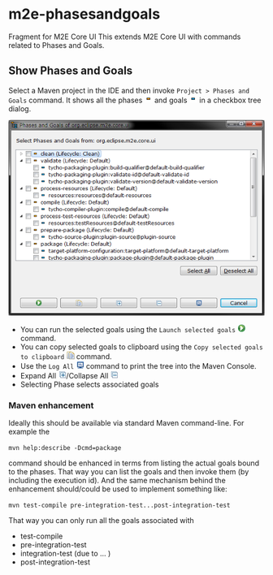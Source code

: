 # m2e-phasesandgoals
Fragment for M2E Core UI 
This extends M2E Core UI with commands related to Phases and Goals.

## Show Phases and Goals

Select a Maven project in the IDE and then invoke `Project > Phases and Goals` command. It shows all the phases ![](org.eclipse.m2e.core.ui.phasesandgoals/icons/phase.png) and goals ![](org.eclipse.m2e.core.ui.phasesandgoals/icons/goal.png) in a checkbox tree dialog.

![Screenshot](org.eclipse.m2e.core.ui.phasesandgoals/phasesandgoals.png)

- You can run the selected goals using the `Launch selected goals` ![](org.eclipse.m2e.core.ui.phasesandgoals/icons/launch.png) command.
- You can copy selected goals to clipboard using the `Copy selected goals to clipboard` ![](org.eclipse.m2e.core.ui.phasesandgoals/icons/copy.png) command.
- Use the `Log All` ![](org.eclipse.m2e.core.ui.phasesandgoals/icons/log.png) command to print the tree into the Maven Console.
- Expand All ![](org.eclipse.m2e.core.ui.phasesandgoals/icons/expand_all.png)/Collapse All ![](org.eclipse.m2e.core.ui.phasesandgoals/icons/collapse_all.png)
- Selecting Phase selects associated goals

### Maven enhancement

Ideally this should be available via standard Maven command-line. For example the

`mvn help:describe -Dcmd=package`

command should be enhanced in terms from listing the actual goals bound to the phases. That way you can list the goals and then invoke them (by including the execution id). And the same mechanism behind the enhancement should/could be used to implement something like:

`mvn test-compile pre-integration-test...post-integration-test`

That way you can only run all the goals associated with

- test-compile
- pre-integration-test
- integration-test (due to ... )
- post-integration-test
